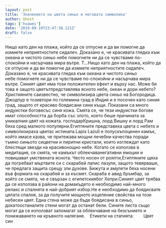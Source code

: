 ```yaml
---
layout: post
title: 'Значението на цвета синьо и неговата символика'
author: Ghost
tags: ['huawei']
date: '2019-09-19T23:47:38.121Z'
draft: false
---
```


Нищо като ден на плажа, който да се отпусне и да ви помогне да измиете неприятностите сидалеч. Доказано е, че красивата гледка към океана и чистото синьо небе помогнете ни да се чувстваме по-спокойни и насърчава мира вътре. Т...Нищо като ден на плажа, който да се отпусне и да ви помогне да измиете неприятностите сидалеч. Доказано е, че красивата гледка към океана и чистото синьо небе помогнете ни да се чувстваме по-спокойни и насърчава мира вътре. Синият цвят има този положителен ефект и върху нас. Може би това е защото цветътпредставлява ясното небе, океан и дори небето? Християните саизвестно, че символизира цвета синьо на Богородица. Джодпур е тозивтори по големина град в Индия и е посочен като синия град, защото от красиво боядисани сини къщи. Показани са много индуистки боговесъс синя кожа. Смята се, че тези индуистки богове имат способността да борба със злото, което беше причината за уникалния цвят на кожата. господарКришна, лорд Вишну и лорд Рам бяха сред малкото популярни.Египтяните представяха цвета с небето и символизираха цветас истината.Lapis Lazuli е полускъпоценен камък, който имасе казва, че притежава мощни лечебни качества поради тъмно синьото сицветни и пиритни кристали, които изглеждат като блестящи звезди на красивонощно небе. Когато се използва в медитация, се смята, че камъкът облекчаванегативни емоции и повишават умствената яснота. Често носен от роялти,Египтяните щяха да погребват мъртвите си с скарабей лапис лазули, защото тевярваше, че предлага защита срещу зли духове. Бижута и амулети бяха носени във формата на скарабей и за късмет. Скараба е авид бръмбар, за който се смята, че е свързан с египетскиябог Хепри.Синият цвят трябва да се използва в райони на домакъдето е необходимо най-много релакс и спалнята е най-добрият избор.Не е необходимо да боядисвате цялата спалня, за да получите мощното изцеление свойства на този небесен цвят. Една стена може да бъде боядисана в синьо, докатоостаналите стени могат да останат бели. Сините листа също могат да се използват запомагат за облекчаване на безсънието и понижаването на кръвното налягане.    Етикети на статията:        Цвят син
